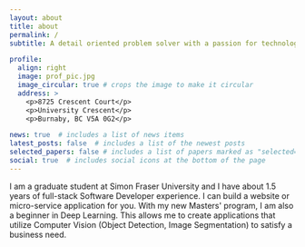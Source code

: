 ```yaml
---
layout: about
title: about
permalink: /
subtitle: A detail oriented problem solver with a passion for technology.

profile:
  align: right
  image: prof_pic.jpg
  image_circular: true # crops the image to make it circular
  address: >
    <p>8725 Crescent Court</p>
    <p>University Crescent</p>
    <p>Burnaby, BC V5A 0G2</p>

news: true  # includes a list of news items
latest_posts: false  # includes a list of the newest posts
selected_papers: false # includes a list of papers marked as "selected={true}"
social: true  # includes social icons at the bottom of the page
---
```


I am a graduate student at Simon Fraser University and I have about 1.5 years of full-stack Software Developer experience. I can build a website or micro-service application for you.
With my new Masters' program, I am also a beginner in Deep Learning. This allows me to create applications that utilize Computer Vision (Object Detection, Image Segmentation) to satisfy a business need.

<!-- Write your biography here. Tell the world about yourself. Link to your favorite [subreddit](http://reddit.com). You can put a picture in, too. The code is already in, just name your picture `prof_pic.jpg` and put it in the `img/` folder.

Put your address / P.O. box / other info right below your picture. You can also disable any of these elements by editing `profile` property of the YAML header of your `_pages/about.md`. Edit `_bibliography/papers.bib` and Jekyll will render your [publications page](/al-folio/publications/) automatically.

Link to your social media connections, too. This theme is set up to use [Font Awesome icons](http://fortawesome.github.io/Font-Awesome/) and [Academicons](https://jpswalsh.github.io/academicons/), like the ones below. Add your Facebook, Twitter, LinkedIn, Google Scholar, or just disable all of them. -->
